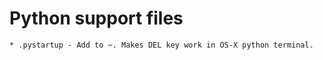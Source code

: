 Python support files
====================

    * .pystartup - Add to ~. Makes DEL key work in OS-X python terminal.

